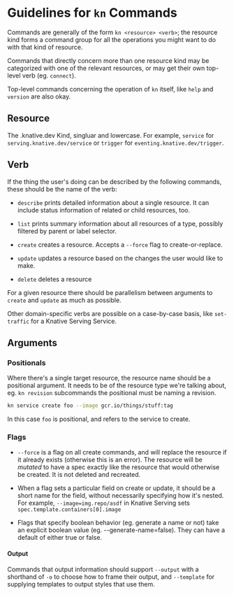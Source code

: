 # Guidelines for `kn` Commands

Commands are generally of the form `kn <resource> <verb>`; the resource kind
forms a command group for all the operations you might want to do with that kind
of resource.

Commands that directly concern more than one resource kind may be categorized
with one of the relevant resources, or may get their own top-level verb
(eg. `connect`).

Top-level commands concerning the operation of `kn` itself, like `help` and
`version` are also okay.

## Resource

The <group>.knative.dev Kind, singluar and lowercase. For example, `service` for
`serving.knative.dev/service` or `trigger` for `eventing.knative.dev/trigger`.

## Verb

If the thing the user's doing can be described by the following commands, these
should be the name of the verb:

* `describe` prints detailed information about a single resource. It can include
  status information of related or child resources, too.

* `list` prints summary information about all resources of a type, possibly
  filtered by parent or label selector.

* `create` creates a resource. Accepts a `--force` flag to create-or-replace.

* `update` updates a resource based on the changes the user would like to make.

* `delete` deletes a resource

For a given resource there should be parallelism between arguments to `create`
and `update` as much as possible.

Other domain-specific verbs are possible on a case-by-case basis, like
`set-traffic` for a Knative Serving Service.

## Arguments

### Positionals

Where there's a single target resource, the resource name should be a positional
argument. It needs to be of the resource type we're talking about, eg. `kn
revision` subcommands the positional must be naming a revision.

```bash
kn service create foo --image gcr.io/things/stuff:tag
```
In this case `foo` is positional, and refers to the service to create.

### Flags

* `--force` is a flag on all create commands, and will replace the resource if
  it already exists (otherwise this is an error). The resource will be *mutated*
  to have a spec exactly like the resource that would otherwise be created. It
  is not deleted and recreated.

* When a flag sets a particular field on create or update, it should be a short
  name for the field, without necessarily specifying how it's nested. For
  example, `--image=img.repo/asdf` in Knative Serving sets
  `spec.template.containers[0].image`

* Flags that specify boolean behavior (eg. generate a name or not) take an
  explicit boolean value (eg. --generate-name=false). They can have a default of
  either true or false.

#### Output

Commands that output information should support `--output` with a shorthand of
`-o` to choose how to frame their output, and `--template` for supplying
templates to output styles that use them.
